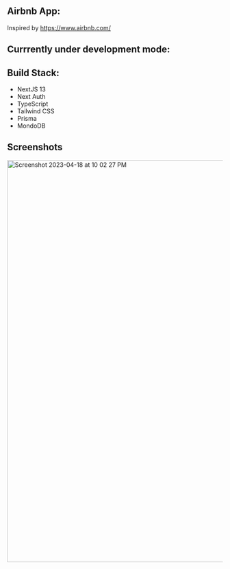 ## Airbnb App:

Inspired by https://www.airbnb.com/

## Currrently under development mode:

## Build Stack:

<ul>
<li>NextJS 13</li>
<li>Next Auth</li>
<li>TypeScript</li>
<li>Tailwind CSS</li>
<li>Prisma</li>
<li>MondoDB</li>
</ul>

<!--
## Demo Link

[CLICK HERE](https://chatgpt-messenger-anotheritdude.vercel.app) to see the app hosted on Vercel. -->

## Screenshots

<img width="937" alt="Screenshot 2023-04-18 at 10 02 27 PM" src="https://user-images.githubusercontent.com/4363970/232892288-82d64b23-2b12-459d-8644-9746b0ece103.png">

